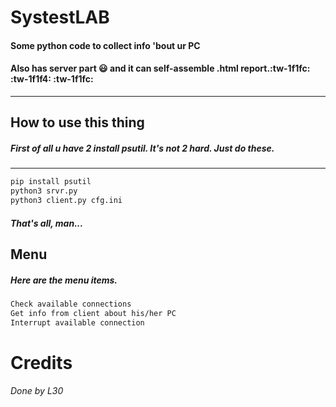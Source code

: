 # SystestLAB
#### Some python code to collect info 'bout ur PC
#### Also has server part  :smiley: and it can self-assemble .html report.:tw-1f1fc: :tw-1f1f4: :tw-1f1fc: 

------------


## How to use this thing
##### First of all u have 2 install psutil. It's not 2 hard. Just do these.
------------
```bash
pip install psutil
python3 srvr.py
python3 client.py cfg.ini
```
##### That's all, man...
## Menu
##### Here are the menu items.
```bash
Check available connections
Get info from client about his/her PC
Interrupt available connection
```
# Credits
###### Done by L30

